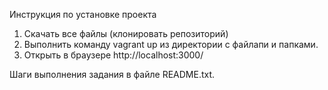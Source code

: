 Инструкция по установке проекта

1. Скачать все файлы (клонировать репозиторий)
2. Выполнить команду vagrant uр из директории с файлапи и папками.
3. Открыть в браузере http://localhost:3000/


Шаги выполнения задания в файле README.txt.
